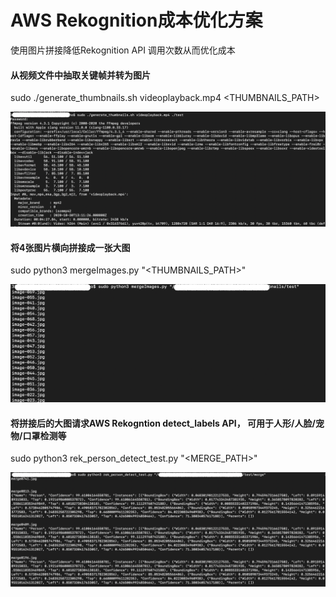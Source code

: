 # AWS Rekognition成本优化方案
使用图片拼接降低Rekognition API 调用次数从而优化成本

#### 从视频文件中抽取关键帧并转为图片

sudo ./generate_thumbnails.sh videoplayback.mp4 <THUMBNAILS_PATH>

![](docs/gengerate_thumbnails.png)

#### 将4张图片横向拼接成一张大图

sudo python3 mergeImages.py "<THUMBNAILS_PATH>"

![](docs/merge-images.png)

#### 将拼接后的大图请求AWS Rekogntion detect_labels API， 可用于人形/人脸/宠物/口罩检测等

sudo python3 rek_person_detect_test.py "<MERGE_PATH>"

![](docs/rek-detect-person.png)


